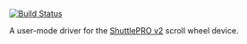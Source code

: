 [![Build Status](https://travis-ci.org/tiziano88/shuttle-rs.svg?branch=master)](https://travis-ci.org/tiziano88/shuttle-rs)

A user-mode driver for the [ShuttlePRO v2](https://contour-design.co.uk/product/shuttlepro-v2/)
scroll wheel device.
